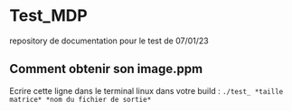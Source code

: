# Test_MDP
repository de documentation pour le test de 07/01/23

## Comment obtenir son image.ppm
Ecrire cette ligne dans le terminal linux dans votre build : `./test_ *taille matrice* *nom du fichier de sortie*`
